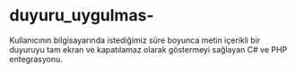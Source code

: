 # duyuru_uygulmas-
Kullanıcının bilgisayarında istediğimiz süre boyunca metin içerikli bir duyuruyu tam ekran ve kapatılamaz olarak göstermeyi sağlayan C# ve PHP entegrasyonu.
